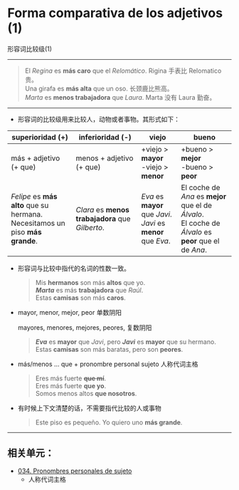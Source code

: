 # Forma comparativa de los adjetivos (1)
形容词比较级(1)

----

> El _Regina_ es **más caro** que el _Relomático_. Rigina 手表比 Relomatico 贵。 <br>
> Una girafa es **más alta** que un oso. 长颈鹿比熊高。<br>
> _Marta_ es **menos trabajadora** que _Laura_. Marta 没有 Laura 勤奋。

----

- 形容词的比较级用来比较人，动物或者事物。其形式如下：

| superioridad (+) | inferioridad (-) | viejo | bueno |
| --- | --- | --- | --- |
| más + adjetivo (+ que) | menos + adjetivo (+ que) | +viejo > **mayor** <br> -viejo > **menor** | +bueno > **mejor** <br> -bueno > **peor** |
| _Felipe_ es **más alto** que su hermana. <br> Necesitamos un piso **más grande**. | _Clara_ es **menos trabajadora** que _Gilberto_. | _Eva_ es **mayor** que _Javi_. <br> _Javi_ es **menor** que _Eva_. | El coche de _Ana_ es **mejor** que el de _Álvalo_. <br> El coche de _Álvalo_ es **peor** que el de _Ana_. |

- 形容词与比较中指代的名词的性数一致。
  > Mis **hermanos** son más **altos** que yo. <br>
  > **_Marta_** es más **trabajadora** que _Raúl_. <br>
  > Estas **camisas** son más **caros**.

- mayor, menor, mejor, peor 单数阴阳

  mayores, menores, mejores, peores, 复数阴阳
  > **_Eva_** es **mayor** que _Javi_, pero **_Javi_** es **mayor** que su hermano. <br>
  > Estas **camisas** son más baratas, pero son **peores**.

- más/menos ... que + pronombre personal sujeto 人称代词主格
  > Eres más fuerte <del>**que mí**</del>. <br>
  > Eres más fuerte **que yo**. <br>
  > Somos menos altos **que nosotros**.

- 有时候上下文清楚的话，不需要指代比较的人或事物
  > Este piso es pequeño. Yo quiero uno **más grande**.


----

## 相关单元：

- [034. Pronombres personales de sujeto](034-yo-tú-él.md)
  - 人称代词主格
